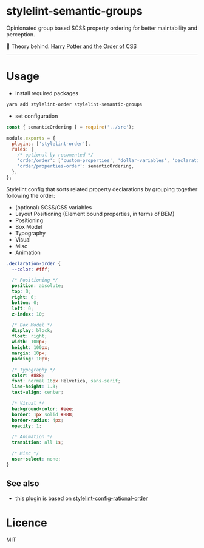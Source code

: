 # stylelint-semantic-groups

Opinionated group based SCSS property ordering for better maintability and perception.

📖 Theory behind: [Harry Potter and the Order of CSS](https://dev.to/thekashey/happy-potter-and-the-order-of-css-5ec)

---

# Usage

- install required packages

```js
yarn add stylelint-order stylelint-semantic-groups
```

- set configuration

```js
const { semanticOrdering } = require('../src');

module.exports = {
  plugins: ['stylelint-order'],
  rules: {
    /* optional by recomented */
    'order/order': ['custom-properties', 'dollar-variables', 'declarations', 'rules', 'at-rules'],
    'order/properties-order': semanticOrdering,
  },
};
```

Stylelint config that sorts related property declarations by grouping together following the order:

- (optional) SCSS/CSS variables
- Layout Positioning (Element bound properties, in terms of BEM)
- Positioning
- Box Model
- Typography
- Visual
- Misc
- Animation

```scss
.declaration-order {
  --color: #fff;

  /* Positioning */
  position: absolute;
  top: 0;
  right: 0;
  bottom: 0;
  left: 0;
  z-index: 10;

  /* Box Model */
  display: block;
  float: right;
  width: 100px;
  height: 100px;
  margin: 10px;
  padding: 10px;

  /* Typography */
  color: #888;
  font: normal 16px Helvetica, sans-serif;
  line-height: 1.3;
  text-align: center;

  /* Visual */
  background-color: #eee;
  border: 1px solid #888;
  border-radius: 4px;
  opacity: 1;

  /* Animation */
  transition: all 1s;

  /* Misc */
  user-select: none;
}
```

## See also

- this plugin is based on [stylelint-config-rational-order](https://github.com/constverum/stylelint-config-rational-order)

# Licence

MIT
